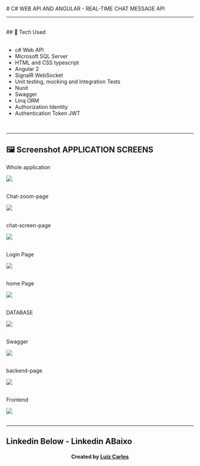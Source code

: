 ﻿﻿# C# WEB API AND ANGULAR - REAL-TIME CHAT MESSAGE API
<hr>
<br/>
## 🚀 Tech Used<br/>
<br/>



- c# Web API<br/>
- Microsoft SQL Server <br/>
- HTML and CSS typescript<br/>
- Angular 2<br/>
-   SignalR WebSocket<br/>
-   Unit testing, mocking and Integration Tests
-   Nunit <br/>
-   Swagger <br/>
-   Linq ORM <br/>
-   Authorization Identity <br/>
-   Authentication Token JWT  <br/>

<br/>
<hr>


## 🖼 Screenshot APPLICATION SCREENS <br/>
<p>Whole application</p><img src="images/chat-gift.gif">
<br/>
<br/>
<p>Chat-zoom-page</p><img src="images/chat-view.JPG">
<br/>
<br/>
<p>chat-screen-page</p><img src="images/chat-whole-page.JPG">
<br/>
<br/>
<p>Login Page</p><img src="images/login-page.JPG">
<br/>
<br/>
<p>home Page</p><img src="images/home.JPG">
<br/>
<br/>
<p>DATABASE</p><img src="images/database.JPG">
<br/>
<br/>
<p>Swagger</p><img src="images/swagger.JPG">
<br/>
<br/>
<p>backend-page</p><img src="images/tests.JPG">
<br/>
<br/>
<p>Frontend</p><img src="images/front-end.JPG">
<br/>
<br/>

<hr>

## Linkedin Below - Linkedin ABaixo

<h4 align="center">
   Created by   <a href="https://www.linkedin.com/in/luiz-carlos-b50693173/" target="_blank"> Luiz Carlos </a>
</h4>

</html>
